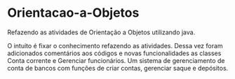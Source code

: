 # Orientacao-a-Objetos
Refazendo as atividades de Orientação a Objetos utilizando java.

O intuito é fixar o conhecimento refazendo as atividades. 
Dessa vez foram adicionados comentários aos códigos e novas funcionalidades as classes Conta corrente e Gerenciar funcionários.
Um sistema de gerenciamento de conta de bancos com funções de criar contas, gerenciar saque e depósitos.
